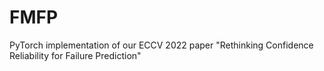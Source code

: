 # FMFP
PyTorch implementation of our ECCV 2022 paper "Rethinking Confidence Reliability for Failure Prediction"

